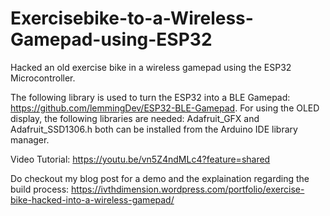 # Exercisebike-to-a-Wireless-Gamepad-using-ESP32
Hacked an old exercise bike in a wireless gamepad using the ESP32 Microcontroller.

The following library is used to turn the ESP32 into a BLE Gamepad: https://github.com/lemmingDev/ESP32-BLE-Gamepad.
For using the OLED display, the following libraries are needed: Adafruit_GFX and Adafruit_SSD1306.h both can be installed from the Arduino IDE library manager.

Video Tutorial: https://youtu.be/vn5Z4ndMLc4?feature=shared

Do checkout my blog post for a demo and the explaination regarding the build process: https://ivthdimension.wordpress.com/portfolio/exercise-bike-hacked-into-a-wireless-gamepad/
